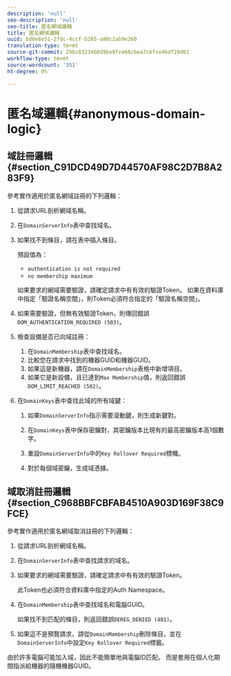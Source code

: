 ```yaml
---
description: 'null'
seo-description: 'null'
seo-title: 匿名網域邏輯
title: 匿名網域邏輯
uuid: bd0e8e51-27dc-4ccf-b285-a80c2ab9e260
translation-type: tm+mt
source-git-commit: 29bc8323460d9be0fce66cbea7c6fce46df20d61
workflow-type: tm+mt
source-wordcount: '351'
ht-degree: 0%

---
```



# 匿名域邏輯{#anonymous-domain-logic}

## 域註冊邏輯{#section_C91DCD49D7D44570AF98C2D7B8A283F9}

參考實作適用於匿名網域註冊的下列邏輯：

1. 從請求URL剖析網域名稱。
1. 在`DomainServerInfo`表中查找域名。
1. 如果找不到條目，請在表中插入條目。

   預設值為：

   * `authentication is not required`
   * `no membership maximum`

   如果要求的網域需要驗證，請確定請求中有有效的驗證Token。 如果在資料庫中指定「驗證名稱空間」，則Token必須符合指定的「驗證名稱空間」。
1. 如果需要驗證，但無有效驗證Token，則傳回錯誤`DOM_AUTHENTICATION_REQUIRED (503)`。
1. 檢查設備是否已向域註冊：

   1. 在`DomainMembership`表中查找域名。
   1. 比較您在請求中找到的機器GUID和機器GUID。
   1. 如果這是新機器，請在`DomainMembership`表格中新增項目。
   1. 如果它是新設備，且已達到`Max Membership`值，則返回錯誤`DOM_LIMIT_REACHED (502)`。

1. 在`DomainKeys`表中查找此域的所有域鍵：

   1. 如果`DomainServerInfo`指示需要滾動鍵，則生成新鍵對。
   1. 在`DomainKeys`表中保存密鑰對，其密鑰版本比現有的最高密鑰版本高1個數字。
   1. 重設`DomainServerInfo`中的`Key Rollover Required`標幟。

   1. 對於每個域密鑰，生成域憑據。

## 域取消註冊邏輯{#section_C968BBFCBFAB4510A903D169F38C9FCE}

參考實作適用於匿名網域取消註冊的下列邏輯：

1. 從請求URL剖析網域名稱。
1. 在`DomainServerInfo`表中查找請求的域名。
1. 如果要求的網域需要驗證，請確定請求中有有效的驗證Token。

   此Token也必須符合資料庫中指定的Auth Namespace。
1. 在`DomainMembership`表中查找域名和電腦GUID。

   如果找不到匹配的條目，則返回錯誤`DEREG_DENIED (401)`。

1. 如果這不是預覽請求，請從`DomainMembership`刪除條目，並在`DomainServerInfo`中設定`Key Rollover Required`標籤。

由於許多電腦可能加入域，因此不能簡單地與電腦ID匹配。 而是套用在個人化期間指派給機器的隨機機器GUID。
